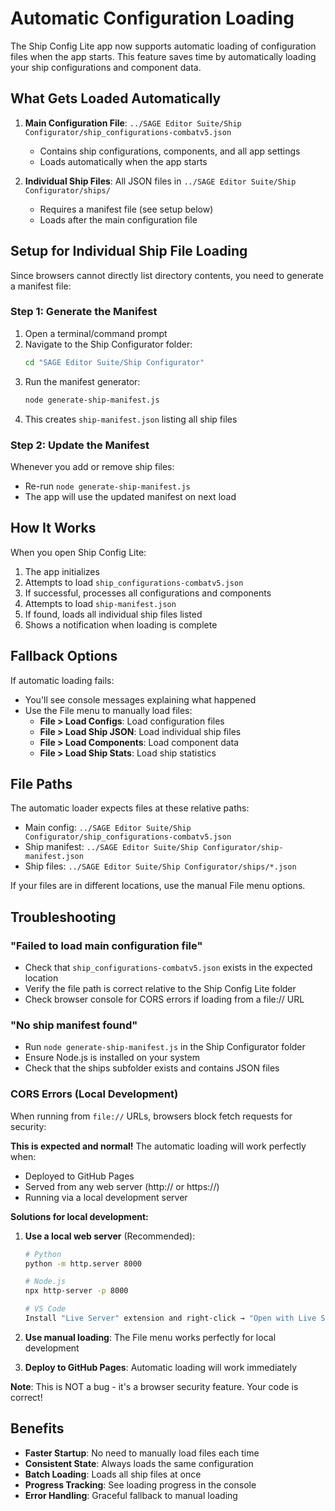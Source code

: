 # Automatic Configuration Loading

The Ship Config Lite app now supports automatic loading of configuration files when the app starts. This feature saves time by automatically loading your ship configurations and component data.

## What Gets Loaded Automatically

1. **Main Configuration File**: `../SAGE Editor Suite/Ship Configurator/ship_configurations-combatv5.json`
   - Contains ship configurations, components, and all app settings
   - Loads automatically when the app starts

2. **Individual Ship Files**: All JSON files in `../SAGE Editor Suite/Ship Configurator/ships/`
   - Requires a manifest file (see setup below)
   - Loads after the main configuration file

## Setup for Individual Ship File Loading

Since browsers cannot directly list directory contents, you need to generate a manifest file:

### Step 1: Generate the Manifest

1. Open a terminal/command prompt
2. Navigate to the Ship Configurator folder:
   ```bash
   cd "SAGE Editor Suite/Ship Configurator"
   ```
3. Run the manifest generator:
   ```bash
   node generate-ship-manifest.js
   ```
4. This creates `ship-manifest.json` listing all ship files

### Step 2: Update the Manifest

Whenever you add or remove ship files:
- Re-run `node generate-ship-manifest.js`
- The app will use the updated manifest on next load

## How It Works

When you open Ship Config Lite:

1. The app initializes
2. Attempts to load `ship_configurations-combatv5.json`
3. If successful, processes all configurations and components
4. Attempts to load `ship-manifest.json`
5. If found, loads all individual ship files listed
6. Shows a notification when loading is complete

## Fallback Options

If automatic loading fails:
- You'll see console messages explaining what happened
- Use the File menu to manually load files:
  - **File > Load Configs**: Load configuration files
  - **File > Load Ship JSON**: Load individual ship files
  - **File > Load Components**: Load component data
  - **File > Load Ship Stats**: Load ship statistics

## File Paths

The automatic loader expects files at these relative paths:
- Main config: `../SAGE Editor Suite/Ship Configurator/ship_configurations-combatv5.json`
- Ship manifest: `../SAGE Editor Suite/Ship Configurator/ship-manifest.json`
- Ship files: `../SAGE Editor Suite/Ship Configurator/ships/*.json`

If your files are in different locations, use the manual File menu options.

## Troubleshooting

### "Failed to load main configuration file"
- Check that `ship_configurations-combatv5.json` exists in the expected location
- Verify the file path is correct relative to the Ship Config Lite folder
- Check browser console for CORS errors if loading from a file:// URL

### "No ship manifest found"
- Run `node generate-ship-manifest.js` in the Ship Configurator folder
- Ensure Node.js is installed on your system
- Check that the ships subfolder exists and contains JSON files

### CORS Errors (Local Development)
When running from `file://` URLs, browsers block fetch requests for security:

**This is expected and normal!** The automatic loading will work perfectly when:
- Deployed to GitHub Pages
- Served from any web server (http:// or https://)
- Running via a local development server

**Solutions for local development:**
1. **Use a local web server** (Recommended):
   ```bash
   # Python
   python -m http.server 8000
   
   # Node.js
   npx http-server -p 8000
   
   # VS Code
   Install "Live Server" extension and right-click → "Open with Live Server"
   ```

2. **Use manual loading**: The File menu works perfectly for local development

3. **Deploy to GitHub Pages**: Automatic loading will work immediately

**Note**: This is NOT a bug - it's a browser security feature. Your code is correct!

## Benefits

- **Faster Startup**: No need to manually load files each time
- **Consistent State**: Always loads the same configuration
- **Batch Loading**: Loads all ship files at once
- **Progress Tracking**: See loading progress in the console
- **Error Handling**: Graceful fallback to manual loading
